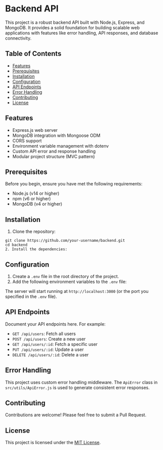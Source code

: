 # Backend API

This project is a robust backend API built with Node.js, Express, and MongoDB. It provides a solid foundation for building scalable web applications with features like error handling, API responses, and database connectivity.

## Table of Contents

- [Features](#features)
- [Prerequisites](#prerequisites)
- [Installation](#installation)
- [Configuration](#configuration)
- [API Endpoints](#api-endpoints)
- [Error Handling](#error-handling)
- [Contributing](#contributing)
- [License](#license)

## Features

- Express.js web server
- MongoDB integration with Mongoose ODM
- CORS support
- Environment variable management with dotenv
- Custom API error and response handling
- Modular project structure (MVC pattern)

## Prerequisites

Before you begin, ensure you have met the following requirements:

- Node.js (v14 or higher)
- npm (v6 or higher)
- MongoDB (v4 or higher)

## Installation

1. Clone the repository:

```
git clone https://github.com/your-username/backend.git
cd backend
2. Install the dependencies:
```

## Configuration

1. Create a `.env` file in the root directory of the project.
2. Add the following environment variables to the `.env` file:


The server will start running at `http://localhost:3000` (or the port you specified in the `.env` file).

## API Endpoints

Document your API endpoints here. For example:

- `GET /api/users`: Fetch all users
- `POST /api/users`: Create a new user
- `GET /api/users/:id`: Fetch a specific user
- `PUT /api/users/:id`: Update a user
- `DELETE /api/users/:id`: Delete a user

## Error Handling

This project uses custom error handling middleware. The `ApiError` class in `src/utils/ApiError.js` is used to generate consistent error responses.

## Contributing

Contributions are welcome! Please feel free to submit a Pull Request.

## License

This project is licensed under the [MIT License](LICENSE).